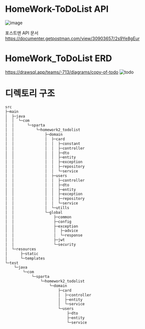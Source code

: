 # HomeWork-ToDoList API
![image](https://github.com/BMDK9/HomeWork-ToDoList/assets/144665614/7e53aea7-20af-4302-8b01-511b2bd8dac6)


포스트맨 API 문서
https://documenter.getpostman.com/view/30903657/2s9Ye8gEur

# HomeWork_ToDoList ERD
https://drawsql.app/teams/-713/diagrams/copy-of-todo
![todo](https://github.com/BMDK9/HomeWork-ToDoList/assets/144665614/e7397b75-ee27-409d-83b3-e4a97476e99b)


# 디렉토리 구조
```bash
src
├─main
│  ├─java
│  │  └─com
│  │      └─sparta
│  │          └─homework2_todolist
│  │              ├─domain
│  │              │  ├─card
│  │              │  │  ├─constant
│  │              │  │  ├─controller
│  │              │  │  ├─dto
│  │              │  │  ├─entity
│  │              │  │  ├─exception
│  │              │  │  ├─repository
│  │              │  │  └─service
│  │              │  ├─users
│  │              │  │  ├─controller
│  │              │  │  ├─dto
│  │              │  │  ├─entity
│  │              │  │  ├─exception
│  │              │  │  ├─repository
│  │              │  │  └─service
│  │              │  └─utills
│  │              └─global
│  │                  ├─common
│  │                  ├─config
│  │                  ├─exception
│  │                  │  ├─advice
│  │                  │  └─response
│  │                  ├─jwt
│  │                  └─security
│  └─resources
│      ├─static
│      └─templates
└─test
    └─java
        └─com
            └─sparta
                └─homework2_todolist
                    └─domain
                        ├─card
                        │  ├─controller
                        │  ├─entity
                        │  └─service
                        └─users
                            ├─dto
                            ├─entity
                            └─service
